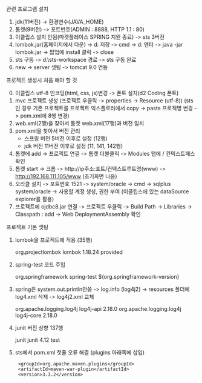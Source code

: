 관련 프로그램 설치
1. jdk(11버전) -> 환경변수(JAVA_HOME)
2. 톰켓(9버전) -> 포트번호(ADMIN : 8888, HTTP 1.1 : 80)
3. 이클립스 설치 안됨(마켓플레이스 SPRING 지원 종료) -> sts 3버전
4. lombok.jar(홈페이지에서 다운) -> d: 저장
   -> cmd -> d: 엔터 -> java -jar lombok.jar -> 팝업에 install 클릭 -> close
5. sts 구동 -> d:\sts-workspace 경로 -> sts 구동 완료
6. new -> server 셋팅 -> tomcat 9.0 연동

프로젝트 생성시 처음 해야 할 것 

0. 이클립스 utf-8 인코딩(html, css, js)변경 -> 폰트 설치(d2 Coding 폰트) 
1. mvc 프로젝트 생성 (프로젝트 우클릭 -> properties -> Resource (utf-8))
  (sts인 경우 기존 프로젝트를 프로젝트 익스플로러에서 copy -> paste 프로젝명 변경 -> pom.xml에 8행 변경)
2. web.xml(2행)을 찾아서 톰켓 web.xml(17행)과 버전 일치
3. pom.xml을 찾아서 버전 관리 
   - 스프링 버전 5버전 이후로 설정 (12행)
   - jdk 버전 11버전 이후로 설정 (11, 141, 142행)
4. 톰켓에 add -> 프로젝트 연결 -> 톰켓 더블클릭 -> Modules 탭에 / 컨텍스트패스 확인
5. 톰켓 start -> 크롬 -> http://ip주소:포트/컨텍스트루트명(www) 
   -> http://192.168.111.105/www (초기화면 나옴)
6. 오라클 설치 -> 포트번호 1521 -> system/oracle
   -> cmd -> sqlplus system/oracle 
   -> 사용할 계정 생성, 권한 부여 (이클립스에 있는 dataSource explorer를 활용)
7. 프로젝트에 ojdbc8.jar 연결 
   -> 프로젝트 우클릭 -> Build Path -> Libraries -> Classpath : add 
   -> Web DeploymentAssembly 확인

프로젝트 기본 셋팅
1. lombok을 프로젝트에 적용 (35행)
	<!-- lombok 실행 코드 주입 -->
	<!-- https://mvnrepository.com/artifact/org.projectlombok/lombok -->
	<dependency>
	    <groupId>org.projectlombok</groupId>
		    <artifactId>lombok</artifactId>
		    <version>1.18.24</version>
		    <scope>provided</scope>
	</dependency>


2. spring-test 코드 주입
	<!-- spring-test 코드 주입 -> log를 작성 log4j를 log4j2로 변경-->
	<dependency>
		<groupId>org.springframework</groupId>
		<artifactId>spring-test</artifactId>
		<version>${org.springframework-version}</version> <!-- 위에 정의된 버전 활용-->
	</dependency>


3. spring은 system.out.println안씀 -> log.info (log4j2) -> resources 폴더에 log4.xml 삭제 -> log4j2.xml 교체
	<!-- log4j2 활성화 : resources log4j2.xml 변경 https://logging.apache.org/log4j/2.x/maven-artifacts.html -->
	<dependency> 
		    <groupId>org.apache.logging.log4j</groupId>
		    <artifactId>log4j-api</artifactId>
		    <version>2.18.0</version>
	</dependency>
	<dependency>
		    <groupId>org.apache.logging.log4j</groupId>
		    <artifactId>log4j-core</artifactId>
		    <version>2.18.0</version>
	</dependency>


4. junit 버전 상향 137행
	<!-- Test -->
	<dependency> <!-- 메스드별 테스트 진행용 -->
		<groupId>junit</groupId>
		<artifactId>junit</artifactId>
		<version>4.12</version>
		<scope>test</scope>
	</dependency> 

5. sts에서 pom.xml 첫줄 오류 해결 (plugins 아래쪽에 삽입)
	<plugin>
	<!-- https://mvnrepository.com/artifact/org.apache.maven.plugins/maven-war-plugin -->
		<groupId>org.apache.maven.plugins</groupId>
		<artifactId>maven-war-plugin</artifactId>
		<version>3.3.2</version>
	</plugin>	







